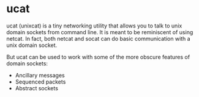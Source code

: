 # ucat

ucat (unixcat) is a tiny networking utility that allows you to talk to unix domain sockets from command line.
It is meant to be reminiscent of using netcat.
In fact, both netcat and socat can do basic communication with a unix domain socket.

But ucat can be used to work with some of the more obscure features of domain sockets:

- Ancillary messages
- Sequenced packets
- Abstract sockets
